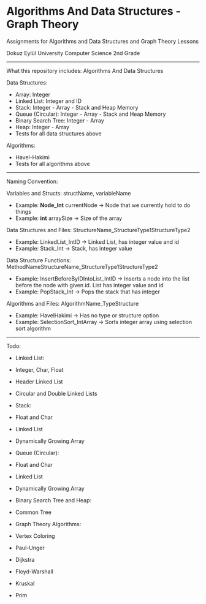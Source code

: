 # Algorithms And Data Structures - Graph Theory
Assignments for Algorithms and Data Structures and Graph Theory Lessons

Dokuz Eylül University Computer Science 2nd Grade
- -  -
What this repository includes: Algorithms And Data Structures

Data Structures:
- Array: Integer
- Linked List: Integer and ID
- Stack: Integer - Array - Stack and Heap Memory
- Queue (Circular): Integer - Array - Stack and Heap Memory
- Binary Search Tree: Integer - Array
- Heap: Integer - Array
- Tests for all data structures above

Algorithms:
- Havel-Hakimi
- Tests for all algorithms above
- - -
Naming Convention:

Variables and Structs: structName, variableName
- Example: **Node_Int** currentNode -> Node that we currently hold to do things
- Example: **int** arraySize -> Size of the array

Data Structures and Files: StructureName_StructureType1StructureType2
- Example: LinkedList_IntID -> Linked List, has integer value and id
- Example: Stack_Int -> Stack, has integer value

Data Structure Functions: MethodNameStructureName_StructureType1StructureType2
- Example: InsertBeforeByIDIntoList_IntID -> Inserts a node into the list before the node with given id. List has integer value and id
- Example: PopStack_Int -> Pops the stack that has integer

Algorithms and Files: AlgorithmName_TypeStructure
- Example: HavelHakimi -> Has no type or structure option
- Example: SelectionSort_IntArray -> Sorts integer array using selection sort algorithm
- - -
Todo:
- Linked List:
- Integer, Char, Float
- Header Linked List
- Circular and Double Linked Lists


- Stack:
- Float and Char
- Linked List
- Dynamically Growing Array


- Queue (Circular):
- Float and Char
- Linked List
- Dynamically Growing Array


- Binary Search Tree and Heap:
- Common Tree


- Graph Theory Algorithms:
- Vertex Coloring
- Paul-Unger
- Dijkstra
- Floyd-Warshall
- Kruskal
- Prim

